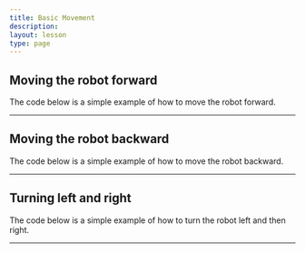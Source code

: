 ```yaml
---
title: Basic Movement
description:
layout: lesson
type: page
---
```


## Moving the robot forward

The code below is a simple example of how to move the robot forward.

<script src="https://gist.github.com/kevinmcaleer/af0c005f3ce522765eff6dee7ae6ba81.js"></script>

---

## Moving the robot backward

The code below is a simple example of how to move the robot backward.

<script src="https://gist.github.com/kevinmcaleer/75747b43f02c7c3fe255eedb0b55e7fc.js"></script>

---

## Turning left and right

The code below is a simple example of how to turn the robot left and then right.

<script src="https://gist.github.com/kevinmcaleer/5e7e6c2a86fb68e5a0ece7a0b4c119a6.js"></script>

---
